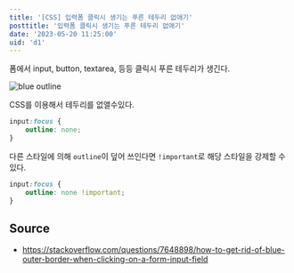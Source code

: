 ```yaml
---
title: '[CSS] 입력폼 클릭시 생기는 푸른 테두리 없애기'
posttitle: '입력폼 클릭시 생기는 푸른 테두리 없애기'
date: '2023-05-20 11:25:00'
uid: 'd1'
---
```


폼에서 input, button, textarea, 등등 클릭시 푸른 테두리가 생긴다.

![blue outline](/images/blue-outline.webp)

CSS를 이용해서 테두리를 없앨수있다.

```css
input:focus {
    outline: none;
}
```

다른 스타일에 의해 `outline`이 덮어 쓰인다면 `!important`로 해당 스타일을 강제할 수 있다.

```css
input:focus {
    outline: none !important;
}
```

## Source

- <https://stackoverflow.com/questions/7648898/how-to-get-rid-of-blue-outer-border-when-clicking-on-a-form-input-field>
